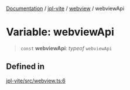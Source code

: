 [Documentation](../../../packages.md) / [jpl-vite](../../index.md) / [webview](../index.md) / webviewApi

# Variable: webviewApi

> `const` **webviewApi**: _typeof_ `webviewApi`

## Defined in

[jpl-vite/src/webview.ts:6](https://github.com/rxliuli/joplin-utils/blob/485409801cf7c952cfefe9e29020115fe6abec36/packages/jpl-vite/src/webview.ts#L6)
